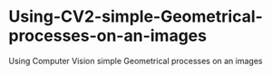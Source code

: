 # Using-CV2-simple-Geometrical-processes-on-an-images
Using Computer Vision simple Geometrical processes on an images
